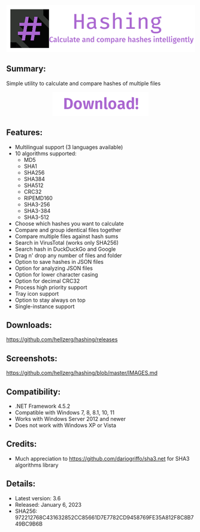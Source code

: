 <p align="center">
   <img src="banner.png">
</p> 

## Summary: ##

Simple utility to calculate and compare hashes of multiple files
<p align="center">
	<a href="https://github.com/hellzerg/hashing/releases/download/3.6/Hashing-3.6.exe" target="_blank">
		<img src="download-button.png">
	</a>
</p> 

## Features: ##

* Multilingual support (3 languages available)
* 10 algorithms supported:
	- MD5
	- SHA1
	- SHA256
	- SHA384
	- SHA512
	- CRC32
	- RIPEMD160
	- SHA3-256
	- SHA3-384
	- SHA3-512
* Choose which hashes you want to calculate
* Compare and group identical files together
* Compare multiple files against hash sums
* Search in VirusTotal (works only SHA256)
* Search hash in DuckDuckGo and Google
* Drag n' drop any number of files and folder
* Option to save hashes in JSON files
* Option for analyzing JSON files
* Option for lower character casing
* Option for decimal CRC32
* Process high priority support
* Tray icon support
* Option to stay always on top
* Single-instance support

## Downloads: ##
https://github.com/hellzerg/hashing/releases

## Screenshots: ##
https://github.com/hellzerg/hashing/blob/master/IMAGES.md

## Compatibility: ##

* .NET Framework 4.5.2
* Compatible with Windows 7, 8, 8.1, 10, 11
* Works with Windows Server 2012 and newer
* Does not work with Windows XP or Vista

## Credits: ##
* Much appreciation to https://github.com/dariogriffo/sha3.net for SHA3 algorithms library

## Details: ##

* Latest version: 3.6
* Released: January 6, 2023
* SHA256: 972212768C431632852CC85661D7E7782CD9458769FE35A812F8C8B749BC9B6B